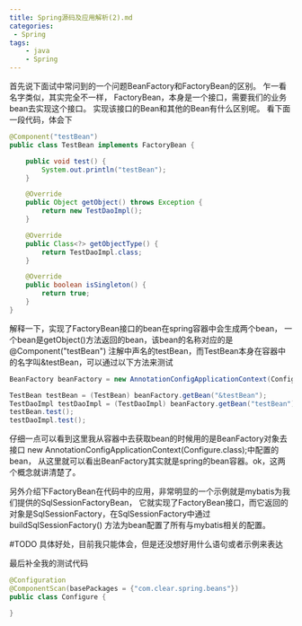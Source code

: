 ```yaml
---
title: Spring源码及应用解析(2).md
categories:
 - Spring
tags: 
    - java
    - Spring
---
```


首先说下面试中常问到的一个问题BeanFactory和FactoryBean的区别。
乍一看名字类似，其实完全不一样，
FactoryBean，本身是一个接口，需要我们的业务bean去实现这个接口。
实现该接口的Bean和其他的Bean有什么区别呢。
看下面一段代码，体会下
````java
@Component("testBean")
public class TestBean implements FactoryBean {

    public void test() {
        System.out.println("testBean");
    }

    @Override
    public Object getObject() throws Exception {
        return new TestDaoImpl();
    }

    @Override
    public Class<?> getObjectType() {
        return TestDaoImpl.class;
    }

    @Override
    public boolean isSingleton() {
        return true;
    }
}
````
解释一下，实现了FactoryBean接口的bean在spring容器中会生成两个bean，
一个bean是getObject()方法返回的bean，该bean的名称对应的是@Component("testBean")
注解中声名的testBean，而TestBean本身在容器中的名字叫&testBean，可以通过以下方法来测试

````java
BeanFactory beanFactory = new AnnotationConfigApplicationContext(Configure.class);

TestBean testBean = (TestBean) beanFactory.getBean("&testBean");
TestDaoImpl testDaoImpl = (TestDaoImpl) beanFactory.getBean("testBean");
testBean.test();
testDaoImpl.test();
````

仔细一点可以看到这里我从容器中去获取bean的时候用的是BeanFactory对象去接口
new AnnotationConfigApplicationContext(Configure.class);中配置的bean，
从这里就可以看出BeanFactory其实就是spring的bean容器。ok，这两个概念就讲清楚了。

另外介绍下FactoryBean在代码中的应用，非常明显的一个示例就是mybatis为我们提供的SqlSessionFactoryBean，
它就实现了FactoryBean接口，而它返回的对象是SqlSessionFactory，在SqlSessionFactory中通过buildSqlSessionFactory()
方法为bean配置了所有与mybatis相关的配置。

#TODO 具体好处，目前我只能体会，但是还没想好用什么语句或者示例来表达

最后补全我的测试代码
````java
@Configuration
@ComponentScan(basePackages = {"com.clear.spring.beans"})
public class Configure {

}
````
